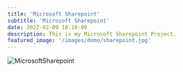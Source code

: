 ```yaml
---
title: 'Microsoft Sharepoint'
subtitle: 'Microsoft Sharepoint'
date: 2022-02-09 18:18:00
description: This is my Microsoft Sharepoint Project.
featured_image: '/images/demo/sharepoint.jpg'
---
```

![MicrosoftSharepoint](C:\Users\sjack\OneDrive\Documents\Unnamed%20Site%202\images\demo\Sharepoint.jpg)